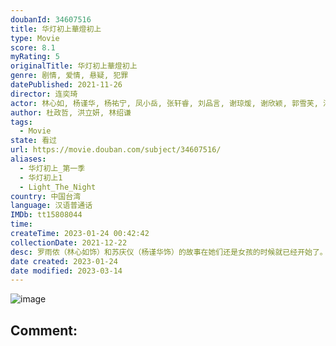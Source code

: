 ```yaml
---
doubanId: 34607516
title: 华灯初上華燈初上
type: Movie
score: 8.1
myRating: 5
originalTitle: 华灯初上華燈初上
genre: 剧情, 爱情, 悬疑, 犯罪
datePublished: 2021-11-26
director: 连奕琦
actor: 林心如, 杨谨华, 杨祐宁, 凤小岳, 张轩睿, 刘品言, 谢琼煖, 谢欣颖, 郭雪芙, 江宜蓉, 胡玮杰, 章广辰, 谢雨芝, 刘敬, 霍建华, 郑元畅, 王柏杰, 修杰楷, 李李仁, 加贺美智久, 屈中恒, 林𬀩恒, 任容萱, 许光汉, 沈孟生, 王月, 温升豪, 蔡君茹, 马念先, 海裕芬, 钟承翰, 陈博正, 范瑞君, 林哲熹, 宋柏纬, 应采灵, 北村丰晴, 郭文颐, 吴昆达, 林柏宏, 王渝萱, 林禹, 朱宥丞
author: 杜政哲, 洪立妍, 林绍谦
tags:
  - Movie
state: 看过
url: https://movie.douban.com/subject/34607516/
aliases:
  - 华灯初上_第一季
  - 华灯初上1
  - Light_The_Night
country: 中国台湾
language: 汉语普通话
IMDb: tt15808044
time: 
createTime: 2023-01-24 00:42:42
collectionDate: 2021-12-22
desc: 罗雨侬（林心如饰）和苏庆仪（杨谨华饰）的故事在她们还是女孩的时候就已经开始了。生长背景与个性天差地别的两人，命运却将她们紧紧绑在一起她们合力顶下一间在林森北路条通的酒店“光”。原本以为这家店将...
date created: 2023-01-24
date modified: 2023-03-14
---
```


![image](p2674746675.jpg)

Comment:
---
